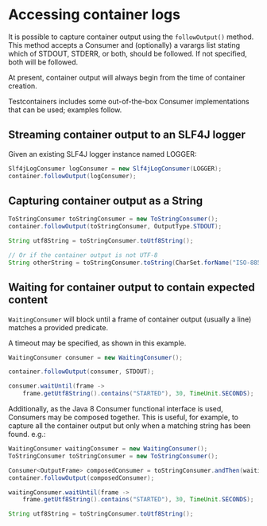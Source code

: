 # Accessing container logs

It is possible to capture container output using the `followOutput()` method. This method accepts a Consumer and (optionally)
a varargs list stating which of STDOUT, STDERR, or both, should be followed. If not specified, both will be followed.

At present, container output will always begin from the time of container creation.

Testcontainers includes some out-of-the-box Consumer implementations that can be used; examples follow.

## Streaming container output to an SLF4J logger

Given an existing SLF4J logger instance named LOGGER:
```java
Slf4jLogConsumer logConsumer = new Slf4jLogConsumer(LOGGER);
container.followOutput(logConsumer);
```

## Capturing container output as a String
```java
ToStringConsumer toStringConsumer = new ToStringConsumer();
container.followOutput(toStringConsumer, OutputType.STDOUT);

String utf8String = toStringConsumer.toUtf8String();

// Or if the container output is not UTF-8
String otherString = toStringConsumer.toString(CharSet.forName("ISO-8859-1"));
```

## Waiting for container output to contain expected content

`WaitingConsumer` will block until a frame of container output (usually a line) matches a provided predicate.

A timeout may be specified, as shown in this example.
```java
WaitingConsumer consumer = new WaitingConsumer();

container.followOutput(consumer, STDOUT);

consumer.waitUntil(frame -> 
    frame.getUtf8String().contains("STARTED"), 30, TimeUnit.SECONDS);
```

Additionally, as the Java 8 Consumer functional interface is used, Consumers may be composed together. This is
useful, for example, to capture all the container output but only when a matching string has been found. e.g.:
```java
WaitingConsumer waitingConsumer = new WaitingConsumer();
ToStringConsumer toStringConsumer = new ToStringConsumer();

Consumer<OutputFrame> composedConsumer = toStringConsumer.andThen(waitingConsumer);
container.followOutput(composedConsumer);

waitingConsumer.waitUntil(frame -> 
    frame.getUtf8String().contains("STARTED"), 30, TimeUnit.SECONDS);

String utf8String = toStringConsumer.toUtf8String();
```
